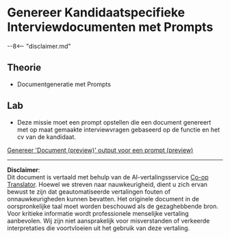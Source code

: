 <!--
CO_OP_TRANSLATOR_METADATA:
{
  "original_hash": "baabc695cc38bcfe66668df8efe2b8c2",
  "translation_date": "2025-10-17T01:55:33+00:00",
  "source_file": "docs/operative-preview/10-generate-documents/README.md",
  "language_code": "nl"
}
-->
# Genereer Kandidaatspecifieke Interviewdocumenten met Prompts

--8<-- "disclaimer.md"

## Theorie

- Documentgeneratie met Prompts

## Lab

- Deze missie moet een prompt opstellen die een document genereert met op maat gemaakte interviewvragen gebaseerd op de functie en het cv van de kandidaat.

[Genereer 'Document (preview)' output voor een prompt (preview)](https://learn.microsoft.com/ai-builder/generate-document-output-prompt)

---

**Disclaimer**:  
Dit document is vertaald met behulp van de AI-vertalingsservice [Co-op Translator](https://github.com/Azure/co-op-translator). Hoewel we streven naar nauwkeurigheid, dient u zich ervan bewust te zijn dat geautomatiseerde vertalingen fouten of onnauwkeurigheden kunnen bevatten. Het originele document in de oorspronkelijke taal moet worden beschouwd als de gezaghebbende bron. Voor kritieke informatie wordt professionele menselijke vertaling aanbevolen. Wij zijn niet aansprakelijk voor misverstanden of verkeerde interpretaties die voortvloeien uit het gebruik van deze vertaling.